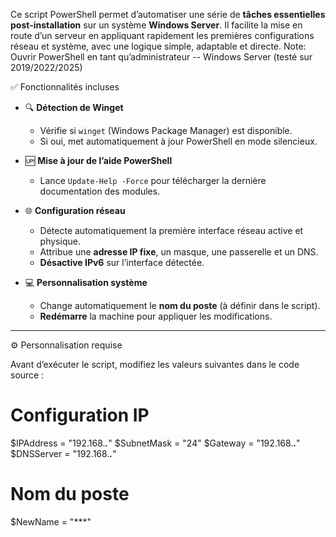 Ce script PowerShell permet d’automatiser une série de **tâches essentielles post-installation** sur un système **Windows Server**. Il facilite la mise en route d’un serveur en appliquant rapidement les premières configurations réseau et système, avec une logique simple, adaptable et directe.
Note: Ouvrir PowerShell en tant qu’administrateur
-- Windows Server (testé sur 2019/2022/2025)

✅ Fonctionnalités incluses

- 🔍 **Détection de Winget**
  - Vérifie si `winget` (Windows Package Manager) est disponible.
  - Si oui, met automatiquement à jour PowerShell en mode silencieux.

- 🆙 **Mise à jour de l’aide PowerShell**
  - Lance `Update-Help -Force` pour télécharger la dernière documentation des modules.

- 🌐 **Configuration réseau**
  - Détecte automatiquement la première interface réseau active et physique.
  - Attribue une **adresse IP fixe**, un masque, une passerelle et un DNS.
  - **Désactive IPv6** sur l’interface détectée.

- 💻 **Personnalisation système**
  - Change automatiquement le **nom du poste** (à définir dans le script).
  - **Redémarre** la machine pour appliquer les modifications.

---

⚙️ Personnalisation requise

Avant d’exécuter le script, modifiez les valeurs suivantes dans le code source :

# Configuration IP
$IPAddress = "192.168.***.***"
$SubnetMask = "24"
$Gateway = "192.168.***.***"
$DNSServer = "192.168.***.***"

# Nom du poste
$NewName = "***"

